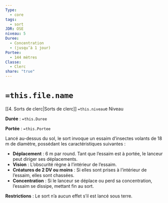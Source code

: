 ```yaml
---
Type:
  - core
tags:
  - sort
JDR: OSE
niveau: 5
Duree:
  - Concentration
  - (jusqu’à 1 jour)
Portee:
  - 144 mètres
Classe:
  - Clerc
share: "true"
---
```

# `=this.file.name`  

[[4. Sorts de clerc|Sorts de clerc]] `=this.niveau`e Niveau

**Durée** : `=this.Duree`  

**Portée** : `=this.Portee`

Lancé au-dessus du sol, le sort invoque un essaim d’insectes volants de 18 m de diamètre, possédant les caractéristiques suivantes :

- **Déplacement** : 6 m par round. Tant que l’essaim est à portée, le lanceur peut diriger ses déplacements.
- **Vision** : L’obscurité règne à l’intérieur de l’essaim.
- **Créatures de 2 DV ou moins** : Si elles sont prises à l’intérieur de l’essaim, elles sont chassées.
- **Concentration** : Si le lanceur se déplace ou perd sa concentration, l’essaim se dissipe, mettant fin au sort.

**Restrictions** : Le sort n’a aucun effet s’il est lancé sous terre.
